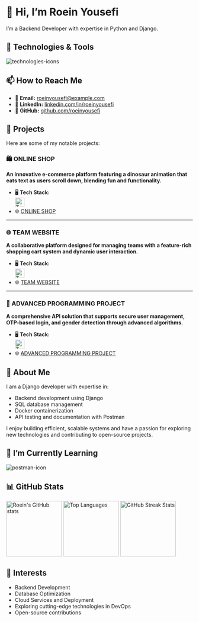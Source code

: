 # 👋 Hi, I’m Roein Yousefi  

I’m a Backend Developer with expertise in Python and Django.  

## 🔧 Technologies & Tools  
<p>
  <img src="https://skillicons.dev/icons?i=python,django,docker,postgresql,git" alt="technologies-icons" />
</p>  

## 📫 How to Reach Me  
- 📧 **Email:** roeinyousefi@example.com  
- 💼 **LinkedIn:** [linkedin.com/in/roeinyousefi](https://www.linkedin.com/in/roeinyousefi)  
- 🐙 **GitHub:** [github.com/roeinyousefi](https://github.com/roeinyousefi)    

## 📂 Projects  
Here are some of my notable projects:  

### 🛍️ ONLINE SHOP  
**An innovative e-commerce platform featuring a dinosaur animation that eats text as users scroll down, blending fun and functionality.**  
- 🖥️ **Tech Stack:**  
  <img src="https://skillicons.dev/icons?i=html,css,js,django,docker" alt="Tech Stack" height="25" />  
- 🌐 [ONLINE SHOP](https://github.com/Roein-yousefi/online-shop)  

---

### 🌐 TEAM WEBSITE  
**A collaborative platform designed for managing teams with a feature-rich shopping cart system and dynamic user interaction.**  
- 🖥️ **Tech Stack:**  
  <img src="https://skillicons.dev/icons?i=html,css,js,django,docker,bootstrap" alt="Tech Stack" height="25" />  
- 🌐 [TEAM WEBSITE](https://github.com/Roein-yousefi/team_website)  

---

### 📱 ADVANCED PROGRAMMING PROJECT  
**A comprehensive API solution that supports secure user management, OTP-based login, and gender detection through advanced algorithms.**  
- 🖥️ **Tech Stack:**  
  <img src="https://skillicons.dev/icons?i=python" alt="Tech Stack" height="25" />  
- 🌐 [ADVANCED PROGRAMMING PROJECT](https://github.com/Roein-yousefi/advanced-programming)  


## 💬 About Me  
I am a Django developer with expertise in:  
- Backend development using Django  
- SQL database management  
- Docker containerization  
- API testing and documentation with Postman  

I enjoy building efficient, scalable systems and have a passion for exploring new technologies and contributing to open-source projects.  

## 🌱 I’m Currently Learning  
<p>
  <img src="https://skillicons.dev/icons?i=postman" alt="postman-icon" />
</p>  

## 📊 GitHub Stats  
<p>
  <img src="https://github-readme-stats.vercel.app/api?username=Roein-yousefi&show_icons=true&theme=radical" alt="Roein's GitHub stats" height="150" />
  <img src="https://github-readme-stats.vercel.app/api/top-langs/?username=Roein-yousefi&layout=compact&theme=radical" alt="Top Languages" height="150" />
  <img src="https://github-readme-streak-stats.herokuapp.com/?user=Roein-yousefi&theme=radical" alt="GitHub Streak Stats" height="150" />
</p>

  

## 🎯 Interests  
- Backend Development  
- Database Optimization  
- Cloud Services and Deployment  
- Exploring cutting-edge technologies in DevOps  
- Open-source contributions  

